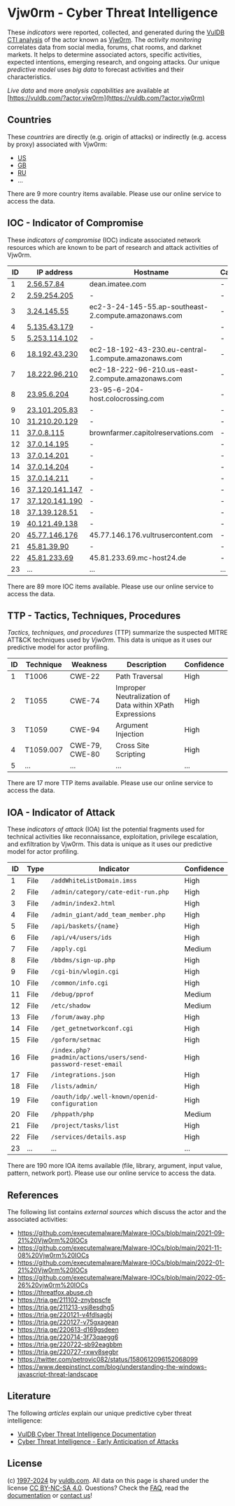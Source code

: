 # Vjw0rm - Cyber Threat Intelligence

These _indicators_ were reported, collected, and generated during the [VulDB CTI analysis](https://vuldb.com/?kb.cti) of the actor known as [Vjw0rm](https://vuldb.com/?actor.vjw0rm). The _activity monitoring_ correlates data from social media, forums, chat rooms, and darknet markets. It helps to determine associated actors, specific activities, expected intentions, emerging research, and ongoing attacks. Our unique _predictive model_ uses _big data_ to forecast activities and their characteristics.

_Live data_ and more _analysis capabilities_ are available at [https://vuldb.com/?actor.vjw0rm](https://vuldb.com/?actor.vjw0rm)

## Countries

These _countries_ are directly (e.g. origin of attacks) or indirectly (e.g. access by proxy) associated with Vjw0rm:

* [US](https://vuldb.com/?country.us)
* [GB](https://vuldb.com/?country.gb)
* [RU](https://vuldb.com/?country.ru)
* ...

There are 9 more country items available. Please use our online service to access the data.

## IOC - Indicator of Compromise

These _indicators of compromise_ (IOC) indicate associated network resources which are known to be part of research and attack activities of Vjw0rm.

ID | IP address | Hostname | Campaign | Confidence
-- | ---------- | -------- | -------- | ----------
1 | [2.56.57.84](https://vuldb.com/?ip.2.56.57.84) | dean.imatee.com | - | High
2 | [2.59.254.205](https://vuldb.com/?ip.2.59.254.205) | - | - | High
3 | [3.24.145.55](https://vuldb.com/?ip.3.24.145.55) | ec2-3-24-145-55.ap-southeast-2.compute.amazonaws.com | - | Medium
4 | [5.135.43.179](https://vuldb.com/?ip.5.135.43.179) | - | - | High
5 | [5.253.114.102](https://vuldb.com/?ip.5.253.114.102) | - | - | High
6 | [18.192.43.230](https://vuldb.com/?ip.18.192.43.230) | ec2-18-192-43-230.eu-central-1.compute.amazonaws.com | - | Medium
7 | [18.222.96.210](https://vuldb.com/?ip.18.222.96.210) | ec2-18-222-96-210.us-east-2.compute.amazonaws.com | - | Medium
8 | [23.95.6.204](https://vuldb.com/?ip.23.95.6.204) | 23-95-6-204-host.colocrossing.com | - | High
9 | [23.101.205.83](https://vuldb.com/?ip.23.101.205.83) | - | - | High
10 | [31.210.20.129](https://vuldb.com/?ip.31.210.20.129) | - | - | High
11 | [37.0.8.115](https://vuldb.com/?ip.37.0.8.115) | brownfarmer.capitolreservations.com | - | High
12 | [37.0.14.195](https://vuldb.com/?ip.37.0.14.195) | - | - | High
13 | [37.0.14.201](https://vuldb.com/?ip.37.0.14.201) | - | - | High
14 | [37.0.14.204](https://vuldb.com/?ip.37.0.14.204) | - | - | High
15 | [37.0.14.211](https://vuldb.com/?ip.37.0.14.211) | - | - | High
16 | [37.120.141.147](https://vuldb.com/?ip.37.120.141.147) | - | - | High
17 | [37.120.141.190](https://vuldb.com/?ip.37.120.141.190) | - | - | High
18 | [37.139.128.51](https://vuldb.com/?ip.37.139.128.51) | - | - | High
19 | [40.121.49.138](https://vuldb.com/?ip.40.121.49.138) | - | - | High
20 | [45.77.146.176](https://vuldb.com/?ip.45.77.146.176) | 45.77.146.176.vultrusercontent.com | - | Medium
21 | [45.81.39.90](https://vuldb.com/?ip.45.81.39.90) | - | - | High
22 | [45.81.233.69](https://vuldb.com/?ip.45.81.233.69) | 45.81.233.69.mc-host24.de | - | High
23 | ... | ... | ... | ...

There are 89 more IOC items available. Please use our online service to access the data.

## TTP - Tactics, Techniques, Procedures

_Tactics, techniques, and procedures_ (TTP) summarize the suspected MITRE ATT&CK techniques used by _Vjw0rm_. This data is unique as it uses our predictive model for actor profiling.

ID | Technique | Weakness | Description | Confidence
-- | --------- | -------- | ----------- | ----------
1 | T1006 | CWE-22 | Path Traversal | High
2 | T1055 | CWE-74 | Improper Neutralization of Data within XPath Expressions | High
3 | T1059 | CWE-94 | Argument Injection | High
4 | T1059.007 | CWE-79, CWE-80 | Cross Site Scripting | High
5 | ... | ... | ... | ...

There are 17 more TTP items available. Please use our online service to access the data.

## IOA - Indicator of Attack

These _indicators of attack_ (IOA) list the potential fragments used for technical activities like reconnaissance, exploitation, privilege escalation, and exfiltration by Vjw0rm. This data is unique as it uses our predictive model for actor profiling.

ID | Type | Indicator | Confidence
-- | ---- | --------- | ----------
1 | File | `/addWhiteListDomain.imss` | High
2 | File | `/admin/category/cate-edit-run.php` | High
3 | File | `/admin/index2.html` | High
4 | File | `/admin_giant/add_team_member.php` | High
5 | File | `/api/baskets/{name}` | High
6 | File | `/api/v4/users/ids` | High
7 | File | `/apply.cgi` | Medium
8 | File | `/bbdms/sign-up.php` | High
9 | File | `/cgi-bin/wlogin.cgi` | High
10 | File | `/common/info.cgi` | High
11 | File | `/debug/pprof` | Medium
12 | File | `/etc/shadow` | Medium
13 | File | `/forum/away.php` | High
14 | File | `/get_getnetworkconf.cgi` | High
15 | File | `/goform/setmac` | High
16 | File | `/index.php?p=admin/actions/users/send-password-reset-email` | High
17 | File | `/integrations.json` | High
18 | File | `/lists/admin/` | High
19 | File | `/oauth/idp/.well-known/openid-configuration` | High
20 | File | `/phppath/php` | Medium
21 | File | `/project/tasks/list` | High
22 | File | `/services/details.asp` | High
23 | ... | ... | ...

There are 190 more IOA items available (file, library, argument, input value, pattern, network port). Please use our online service to access the data.

## References

The following list contains _external sources_ which discuss the actor and the associated activities:

* https://github.com/executemalware/Malware-IOCs/blob/main/2021-09-21%20Vjw0rm%20IOCs
* https://github.com/executemalware/Malware-IOCs/blob/main/2021-11-08%20Vjw0rm%20IOCs
* https://github.com/executemalware/Malware-IOCs/blob/main/2022-01-21%20Vjw0rm%20IOCs
* https://github.com/executemalware/Malware-IOCs/blob/main/2022-05-26%20vjw0rm%20IOCs
* https://threatfox.abuse.ch
* https://tria.ge/211102-znybpscfe
* https://tria.ge/211213-vsj8esdhg5
* https://tria.ge/220121-v4fdlsagbj
* https://tria.ge/220127-v75gxagean
* https://tria.ge/220613-d169gsdeen
* https://tria.ge/220714-3f73qaegg6
* https://tria.ge/220722-sb92eagbbm
* https://tria.ge/220727-rxwv8segbr
* https://twitter.com/petrovic082/status/1580612096152068099
* https://www.deepinstinct.com/blog/understanding-the-windows-javascript-threat-landscape

## Literature

The following _articles_ explain our unique predictive cyber threat intelligence:

* [VulDB Cyber Threat Intelligence Documentation](https://vuldb.com/?kb.cti)
* [Cyber Threat Intelligence - Early Anticipation of Attacks](https://www.scip.ch/en/?labs.20201022)

## License

(c) [1997-2024](https://vuldb.com/?kb.changelog) by [vuldb.com](https://vuldb.com/?kb.about). All data on this page is shared under the license [CC BY-NC-SA 4.0](https://creativecommons.org/licenses/by-nc-sa/4.0/). Questions? Check the [FAQ](https://vuldb.com/?kb.faq), read the [documentation](https://vuldb.com/?kb) or [contact us](https://vuldb.com/?contact)!
